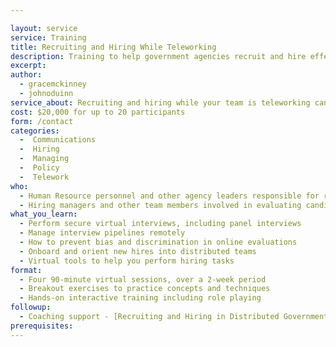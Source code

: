 ```yaml
---

layout: service
service: Training
title: Recruiting and Hiring While Teleworking
description: Training to help government agencies recruit and hire effectively into teleworking teams
excerpt: 
author:
  - gracemckinney
  - johnoduinn
service_about: Recruiting and hiring while your team is teleworking can be challenging — but it’s also an opportunity to gain the benefits that distributed teams can bring to your agency. This training empowers agency staff to securely and effectively interview and onboard new team members in virtual environments.
cost: $20,000 for up to 20 participants
form: /contact
categories:
  -  Communications
  -  Hiring
  -  Managing
  -  Policy
  -  Telework
who:
  - Human Resource personnel and other agency leaders responsible for recruiting and hiring
  - Hiring managers and other team members involved in evaluating candidates
what_you_learn:
  - Perform secure virtual interviews, including panel interviews
  - Manage interview pipelines remotely
  - How to prevent bias and discrimination in online evaluations
  - Onboard and orient new hires into distributed teams
  - Virtual tools to help you perform hiring tasks
format:
  - Four 90-minute virtual sessions, over a 2-week period
  - Breakout exercises to practice concepts and techniques
  - Hands-on interactive training including role playing
followup:
  - Coaching support - [Recruiting and Hiring in Distributed Government Teams](/coaching/recruiting-and-hiring-for-distributed-government-teams)
prerequisites: 
---
```


